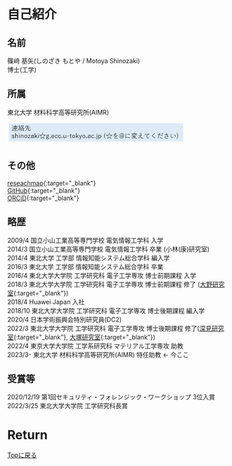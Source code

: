 # 自己紹介
## 名前
篠﨑 基矢(しのざき もとや / Motoya Shinozaki)<br>
博士(工学)

## 所属
東北大学 材料科学高等研究所(AIMR)

<img src="./mail.png" width="400px">

## その他
[reseachmap](https://researchmap.jp/nanodora){:target="_blank"}<br>
[GitHub](https://github.com/MotoyaShinozaki){:target="_blank"}<br>
[ORCiD](https://orcid.org/0000-0001-9460-9156){:target="_blank"}<br>

## 略歴
2009/4 国立小山工業高等専門学校 電気情報工学科 入学<br>
2014/3 国立小山工業高等専門学校 電気情報工学科 卒業 (小林(康)研究室)<br>
2014/4 東北大学 工学部 情報知能システム総合学科 編入学<br>
2016/3 東北大学 工学部 情報知能システム総合学科 卒業<br>
2016/4 東北大学大学院 工学研究科 電子工学専攻 博士前期課程 入学<br>
2018/3 東北大学大学院 工学研究科 電子工学専攻 博士前期課程 修了 ([大野研究室](http://www.ohno.riec.tohoku.ac.jp/japanese/index.html){:target="_blank"})<br>
2018/4 Huawei Japan 入社<br>
2018/10 東北大学大学院 工学研究科 電子工学専攻 博士後期課程 編入学<br>
2020/4 日本学術振興会特別研究員(DC2)<br>
2022/3 東北大学大学院 工学研究科 電子工学専攻 博士後期課程 修了([深見研究室](http://www.spin.riec.tohoku.ac.jp/){:target="_blank"}, [大塚研究室](https://ja.qd.riec.tohoku.ac.jp/){:target="_blank"})<br>
2022/4 東京大学大学院 工学系研究科 マテリアル工学専攻 助教 <br>
2023/3- 東北大学 材料科学高等研究所(AIMR) 特任助教 ← 今ここ <br>

## 受賞等
2020/12/19 第1回セキュリティ・フォレンジック・ワークショップ 3位入賞<br>
2022/3/25 東北大学大学院 工学研究科長賞<br>

# Return
[Topに戻る](https://motoyashinozaki.github.io/minidora/)